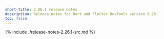```yaml
---
short-title: 2.26.1 release notes
description: Release notes for Dart and Flutter DevTools version 2.26.1.
toc: false
---
```


{% include ./release-notes-2.26.1-src.md %}
